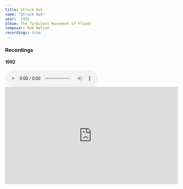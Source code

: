 ```yaml
---
title: Struck Out
name: "Struck Out"
year:  1992
album: The Turbulent Movement of Fluids
composer: Rob Nelson
recordings: true
---
```


<h3>Recordings</h3>

<h4>1992</h4>

<audio controls>
  <source src="http://walterklang.com/mp3/1991-08-25/Struck%20Out/Struck_Out.mp3" type="audio/mpeg">
  <a href="http://walterklang.com/mp3/1991-08-25/Struck%20Out/Struck_Out.mp3">Struck_Out.mp3</a>
</audio>


<iframe width="560" height="315" src="https://www.youtube.com/embed/mZiQjRPc1sc" frameborder="0" allow="accelerometer; autoplay; encrypted-media; gyroscope; picture-in-picture" allowfullscreen></iframe>

